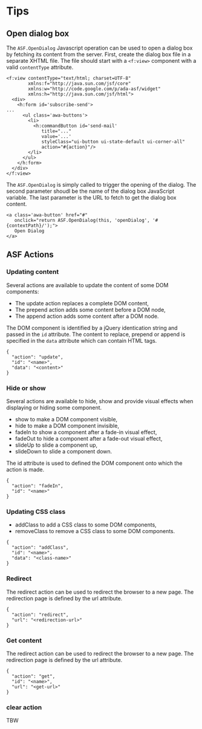 # Tips

## Open dialog box

The `ASF.OpenDialog` Javascript operation can be used to open
a dialog box by fetching its content from the server.
First, create the dialog box file in a separate XHTML file.
The file should start with a `<f:view>` component with a
valid `contentType` attribute.

```
<f:view contentType="text/html; charset=UTF-8"
        xmlns:f="http://java.sun.com/jsf/core"
        xmlns:w="http://code.google.com/p/ada-asf/widget"
        xmlns:h="http://java.sun.com/jsf/html">
  <div>
    <h:form id='subscribe-send'>
...
      <ul class='awa-buttons'>
        <li>
          <h:commandButton id='send-mail'
             title="..."
             value='...'
             styleClass="ui-button ui-state-default ui-corner-all"
             action="#{action}"/>
        </li>
      </ul>
    </h:form>
  </div>
</f:view>
```

The `ASF.OpenDialog` is simply called to trigger the opening of the dialog.
The second parameter shoudl be the name of the dialog box JavaScript variable.
The last parameter is the URL to fetch to get the dialog box content.

```
<a class='awa-button' href="#"
   onclick="return ASF.OpenDialog(this, 'openDialog', '#{contextPath}/');">
   Open Dialog
</a>
```

## ASF Actions

### Updating content

Several actions are available to update the content of
some DOM components:

* The update action replaces a complete DOM content,
* The prepend action adds some content before a DOM node,
* The append action adds some content after a DOM node.

The DOM component is identified by a jQuery
identication string and passed in the `id` attribute.
The content to replace, prepend or append is specified
in the `data` attribute which can contain HTML tags.

```
{
  "action": "update",
  "id": "<name>",
  "data": "<content>"
}
```


### Hide or show

Several actions are available to hide, show and provide visual
effects when displaying or hiding some component.

* show to make a DOM component visible,
* hide to make a DOM component invisible,
* fadeIn to show a component after a fade-in visual effect,
* fadeOut to hide a component after a fade-out visual effect,
* slideUp to slide a component up,
* slideDown to slide a component down.

The id attribute is used to defined the DOM component onto
which the action is made.

```
{
  "action": "fadeIn",
  "id": "<name>"
}
```


### Updating CSS class

* addClass to add a CSS class to some DOM components,
* removeClass to remove a CSS class to some DOM components.

```
{
  "action": "addClass",
  "id": "<name>",
  "data": "<class-name>"
}
```

### Redirect

The redirect action can be used to redirect the browser to a new
page.  The redirection page is defined by the url attribute.

```
{
  "action": "redirect",
  "url": "<redirection-url>"
}
```

### Get content

The redirect action can be used to redirect the browser to a new
page.  The redirection page is defined by the url attribute.

```
{
  "action": "get",
  "id": "<name>",
  "url": "<get-url>"
}
```

### clear action

TBW
